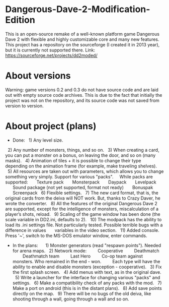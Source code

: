 # Dangerous-Dave-2-Modification-Edition
This is an open-source remake of a well-known platform game Dangerous Dave 2 with flexible and highly customizable core and many new features.
This project has a repository on the sourceforge (I created it in 2013 year), but it is currently not supported there. Link: https://sourceforge.net/projects/dd2moded/

# About versions
Warning: game versions 0.2 and 0.3 do not have source code and are laid out with empty source code archives. This is due to the fact that initially the project was not on the repository, and its source code was not saved from version to version.

# About project (plans)
- Done:
  1) Any level size.
  
  2) Any number of monsters, things, and so on.
  3) When creating a card, you can put a monster on a bonus, on leaving the door, and so on (many masks).
  4) Animation of tiles + it is possible to change their type depending on the animation frame (for example, make traveling shelves).
  5) All resources are taken out with parameters, which allows you to change something very simply. Support for various "packs".
    While packs are supported:
      Texture pack
      Monsterpack
      Daypack
      Levelpack
      Sound package (not yet supported, format not ready)
      Bonuspak
      Screenpack
  6) Flexible settings.
  7) The new card format, that is, the original cards from the deiva will NOT work. But, thanks to Crazy Daver, he wrote the converter.
  8) All the features of the original Dangerous Dave 2 are supported, except for the intelligence of monsters, miscalculation of a player’s shots, reload.
  9) Scaling of the game window has been done (the scale variable in DD2.ini, defaults to 2).
  10) The modpack has the ability to load its .ini settings file. Not particularly tested. Possible terrible bugs with a difference in values
      variables in the video section.
  11) Added console. Press '~', switch to the MS-DOS emulator window, enter commands.

- In the plans:
  
  1) Monster generators (read "respawn points"). Needed for arena maps.
  2) Network mode:
        Cooperative
        Deathmatch
        Deathmatch team
        Last Hero
        Co-op team against monsters. Who remained in the end - won.
        Each type will have the ability to enable and disable monsters (exception - cooperative).
  3) Fix the first splash screen.
  4) Add menus with text, as in the original dave.
  5) Write a launcher for the interface for changing various "packs" and settings.
  6) Make a compatibility check of any packs with the mod.
  7) Make a port on android (this is in the distant plans).
  8) Add save points directly on the map.
  9) There will be no bugs of the old deiva, like shooting through a wall, going through a wall and so on.
